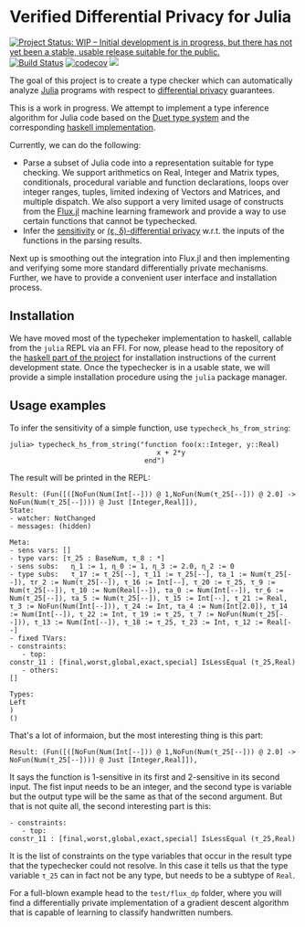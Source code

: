 # Verified Differential Privacy for Julia
[![Project Status: WIP – Initial development is in progress, but there has not yet been a stable, usable release suitable for the public.](https://www.repostatus.org/badges/latest/wip.svg)](https://www.repostatus.org/#wip)
[![Build Status](https://travis-ci.com/DiffMu/DiffPrivacyInference.jl.svg?branch=main)](https://travis-ci.com/DiffMu/DiffPrivacyInference.jl)
[![codecov](https://codecov.io/gh/DiffMu/DiffPrivacyInference.jl/branch/main/graph/badge.svg?token=AFOE37PKNT)](https://codecov.io/gh/DiffMu/DiffPrivacyInference.jl)
[![](https://img.shields.io/badge/docs-dev-blue.svg)](https://DiffMu.github.io/DiffPrivacyInference.jl/dev)

The goal of this project is to create a type checker which can automatically analyze [Julia](https://julialang.org/) programs with respect to [differential privacy](https://en.wikipedia.org/wiki/Differential_privacy) guarantees.
 
This is a work in progress. We attempt to implement a type inference algorithm for Julia code based on the [Duet type system](https://arxiv.org/abs/1909.02481) and the corresponding [haskell implementation](https://github.com/uvm-plaid/duet).

Currently, we can do the following:
- Parse a subset of Julia code into a representation suitable for type checking. We support arithmetics on Real, Integer and Matrix types, conditionals, procedural variable and function declarations, loops over integer ranges, tuples, limited indexing of Vectors and Matrices, and multiple dispatch. We also support a very limited usage of constructs from the [Flux.jl](https://github.com/FluxML/Flux.jl) machine learning framework and provide a way to use certain functions that cannot be typechecked.
- Infer the [sensitivity](https://en.wikipedia.org/wiki/Differential_privacy#Sensitivity) or [(ε, δ)-differential privacy](https://arxiv.org/abs/1203.3453) w.r.t. the inputs of the functions in the parsing results.

Next up is smoothing out the integration into Flux.jl and then implementing and verifying some more standard differentially private mechanisms. Further, we have to provide a convenient user interface and installation process.


## Installation

We have moved most of the typecheker implementation to haskell, callable from the `julia` REPL via an FFI. For now, please head to the repository of the [haskell part of the project](https://github.com/DiffMu/DiffPrivacyInferenceHs) for installation instructions of the current development state. Once the typechecker is in a usable state, we will provide a simple installation procedure using the `julia` package manager.


## Usage examples

To infer the sensitivity of a simple function, use `typecheck_hs_from_string`:

```
julia> typecheck_hs_from_string("function foo(x::Integer, y::Real)
                                    x + 2*y
                                 end")
```
The result will be printed in the REPL:
```
Result: (Fun([([NoFun(Num(Int[--])) @ 1,NoFun(Num(τ_25[--])) @ 2.0] -> NoFun(Num(τ_25[--]))) @ Just [Integer,Real]]),
State:
- watcher: NotChanged
- messages: (hidden)

Meta:
- sens vars: []
- type vars: [τ_25 : BaseNum, τ_8 : *]
- sens subs:   η_1 := 1, η_0 := 1, η_3 := 2.0, η_2 := 0
- type subs:   τ_17 := τ_25[--], τ_11 := τ_25[--], τa_1 := Num(τ_25[--]), τr_2 := Num(τ_25[--]), τ_16 := Int[--], τ_20 := τ_25, τ_9 := Num(τ_25[--]), τ_10 := Num(Real[--]), τa_0 := Num(Int[--]), τr_6 := Num(τ_25[--]), τa_5 := Num(τ_25[--]), τ_15 := Int[--], τ_21 := Real, τ_3 := NoFun(Num(Int[--])), τ_24 := Int, τa_4 := Num(Int[2.0]), τ_14 := Num(Int[--]), τ_22 := Int, τ_19 := τ_25, τ_7 := NoFun(Num(τ_25[--])), τ_13 := Num(Int[--]), τ_18 := τ_25, τ_23 := Int, τ_12 := Real[--]
- fixed TVars: 
- constraints:
   - top:
constr_11 : [final,worst,global,exact,special] IsLessEqual (τ_25,Real)
   - others:
[]

Types:
Left 
)
()
```
That's a lot of informaion, but the most interesting thing is this part:
```
Result: (Fun([([NoFun(Num(Int[--])) @ 1,NoFun(Num(τ_25[--])) @ 2.0] -> NoFun(Num(τ_25[--]))) @ Just [Integer,Real]]),
```
It says the function is 1-sensitive in its first and 2-sensitive in its second input. The fist input needs to be an integer, and the second type is variable but the output type will be the same as that of the second argument. But that is not quite all, the second interesting part is this:
```
- constraints:
   - top:
constr_11 : [final,worst,global,exact,special] IsLessEqual (τ_25,Real)
```
It is the list of constraints on the type variables that occur in the result type that the typechecker could not resolve. In this case it tells us that the type variable `τ_25` can in fact not be any type, but needs to be a subtype of `Real`.


For a full-blown example head to the `test/flux_dp` folder, where you will find a differentially private implementation of a gradient descent algorithm that is capable of learning to classify handwritten numbers.
